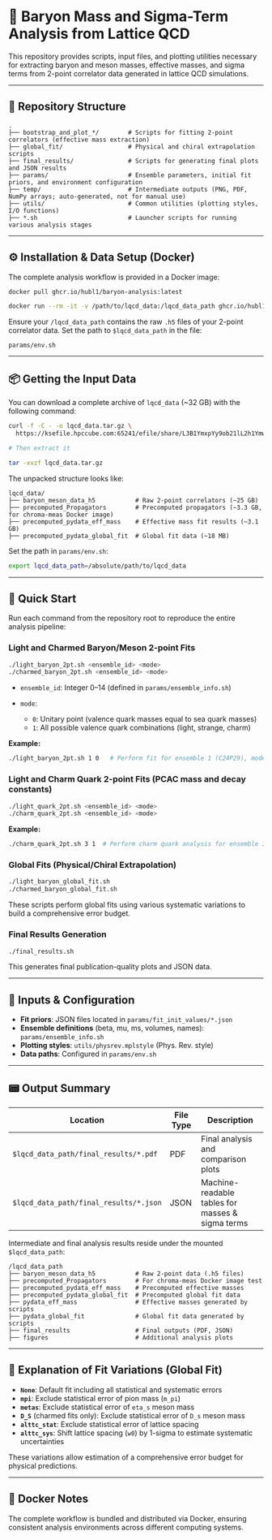 # 🧪 Baryon Mass and Sigma-Term Analysis from Lattice QCD

This repository provides scripts, input files, and plotting utilities necessary for extracting baryon and meson masses, effective masses, and sigma terms from 2-point correlator data generated in lattice QCD simulations.

---

## 📁 Repository Structure

```
.
├── bootstrap_and_plot_*/        # Scripts for fitting 2-point correlators (effective mass extraction)
├── global_fit/                  # Physical and chiral extrapolation scripts
├── final_results/               # Scripts for generating final plots and JSON results
├── params/                      # Ensemble parameters, initial fit priors, and environment configuration
├── temp/                        # Intermediate outputs (PNG, PDF, NumPy arrays; auto-generated, not for manual use)
├── utils/                       # Common utilities (plotting styles, I/O functions)
├── *.sh                         # Launcher scripts for running various analysis stages
```

---

## ⚙️ Installation & Data Setup (Docker)

The complete analysis workflow is provided in a Docker image:

```bash
docker pull ghcr.io/hubl1/baryon-analysis:latest

docker run --rm -it -v /path/to/lqcd_data:/lqcd_data_path ghcr.io/hubl1/baryon-analysis:latest bash
```

Ensure your `/lqcd_data_path` contains the raw `.h5` files of your 2-point correlator data. Set the path to `$lqcd_data_path` in the file:

```
params/env.sh
```

---

## 📦 Getting the Input Data

You can download a complete archive of `lqcd_data` (\~32 GB) with the following command:

```bash
curl -f -C - -o lqcd_data.tar.gz \
  https://ksefile.hpccube.com:65241/efile/share/L3B1YmxpYy9ob21lL2h1Ymw=/8iadVJCqq

# Then extract it

tar -xvzf lqcd_data.tar.gz
```

The unpacked structure looks like:

```
lqcd_data/
├── baryon_meson_data_h5           # Raw 2-point correlators (~25 GB)
├── precomputed_Propagators        # Precomputed propagators (~3.3 GB, for chroma-meas Docker image)
├── precomputed_pydata_eff_mass    # Effective mass fit results (~3.1 GB)
├── precomputed_pydata_global_fit  # Global fit data (~18 MB)
```

Set the path in `params/env.sh`:

```bash
export lqcd_data_path=/absolute/path/to/lqcd_data
```

---

## 🚀 Quick Start

Run each command from the repository root to reproduce the entire analysis pipeline:

### Light and Charmed Baryon/Meson 2-point Fits

```bash
./light_baryon_2pt.sh <ensemble_id> <mode>
./charmed_baryon_2pt.sh <ensemble_id> <mode>
```

* `ensemble_id`: Integer 0–14 (defined in `params/ensemble_info.sh`)
* `mode`:

  * `0`: Unitary point (valence quark masses equal to sea quark masses)
  * `1`: All possible valence quark combinations (light, strange, charm)

**Example:**

```bash
./light_baryon_2pt.sh 1 0   # Perform fit for ensemble 1 (C24P29), mode 0 (unitary)
```

### Light and Charm Quark 2-point Fits (PCAC mass and decay constants)

```bash
./light_quark_2pt.sh <ensemble_id> <mode>
./charm_quark_2pt.sh <ensemble_id> <mode>
```

**Example:**

```bash
./charm_quark_2pt.sh 3 1  # Perform charm quark analysis for ensemble 3 with all valence combinations
```

### Global Fits (Physical/Chiral Extrapolation)

```bash
./light_baryon_global_fit.sh
./charmed_baryon_global_fit.sh
```

These scripts perform global fits using various systematic variations to build a comprehensive error budget.

### Final Results Generation

```bash
./final_results.sh
```

This generates final publication-quality plots and JSON data.

---

## 🔢 Inputs & Configuration

* **Fit priors**: JSON files located in `params/fit_init_values/*.json`
* **Ensemble definitions** (beta, mu, ms, volumes, names): `params/ensemble_info.sh`
* **Plotting styles**: `utils/physrev.mplstyle` (Phys. Rev. style)
* **Data paths**: Configured in `params/env.sh`

---

## 📟 Output Summary

| Location                               | File Type | Description                                      |
| -------------------------------------- | --------- | ------------------------------------------------ |
| `$lqcd_data_path/final_results/*.pdf`  | PDF       | Final analysis and comparison plots              |
| `$lqcd_data_path/final_results/*.json` | JSON      | Machine-readable tables for masses & sigma terms |

Intermediate and final analysis results reside under the mounted `$lqcd_data_path`:

```
/lqcd_data_path
├── baryon_meson_data_h5           # Raw 2-point data (.h5 files)
├── precomputed_Propagators        # For chroma-meas Docker image test
├── precomputed_pydata_eff_mass    # Precomputed effective masses
├── precomputed_pydata_global_fit  # Precomputed global fit data
├── pydata_eff_mass                # Effective masses generated by scripts
├── pydata_global_fit              # Global fit data generated by scripts
├── final_results                  # Final outputs (PDF, JSON)
├── figures                        # Additional analysis plots
```

---

## 📖 Explanation of Fit Variations (Global Fit)

* **`None`**: Default fit including all statistical and systematic errors
* **`mpi`**: Exclude statistical error of pion mass (`m_pi`)
* **`metas`**: Exclude statistical error of `eta_s` meson mass
* **`D_S`** (charmed fits only): Exclude statistical error of `D_s` meson mass
* **`alttc_stat`**: Exclude statistical error of lattice spacing
* **`alttc_sys`**: Shift lattice spacing (`w0`) by 1-sigma to estimate systematic uncertainties

These variations allow estimation of a comprehensive error budget for physical predictions.

---

## 🐳 Docker Notes

The complete workflow is bundled and distributed via Docker, ensuring consistent analysis environments across different computing systems.

